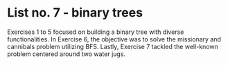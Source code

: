 # List no. 7 - binary trees
Exercises 1 to 5 focused on building a binary tree with diverse functionalities. In Exercise 6, the objective was to solve the missionary and cannibals problem utilizing BFS. Lastly, Exercise 7 tackled the well-known problem centered around two water jugs.